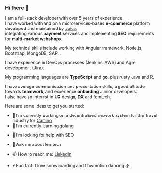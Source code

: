 ### Hi there 👋  

I am a full-stack developer with over 5 years of experience.  
I have worked with and on a microservices-based **e-commerce** platform developed and maintained by [Juice](https://www.juice.com.hr/),  
integrating various **payment** services and implementing **SEO** requirements for **multi-market webshops**.  

My technical skills include working with Angular framework, Node.js, Bootstrap, MongoDB, SAP...
    
I have experience in DevOps processes (Jenkins, AWS) and Agile development (Jira).
 
My programming languages are **TypeScript** and **go**, plus rusty Java and R.     
  
I have average communication and presentation skills, a good attitude towards **teamwork**, and experience **onbording** Junior developers.   
I also have an interest in **UX** design, **DX** and femtech.

Here are some ideas to get you started:

- 🔭 I’m currently working on a decentralised network system for the Travel Industry for [Camino](https://camino.network/)  
- 🌱 I’m currently learning golang
<!--
 - 👯 I’m looking to collaborate on  --> 
- 🤔 I’m looking for help with SEO

- 💬 Ask me about femtech
- 📫 How to reach me: [LinkedIn](https://www.linkedin.com/in/vjera-turk/)
- ⚡ Fun fact: I love snowboarding and flowmotion dancing 🏂

<!---
## My projects per categories

### Distributed systems
- BMO
- Megamerger
- Camino project

### Machine learning and Big Data analysis   
- Linear Regression
- K-mean
- Master's theme

### Embaded systems
- SMS light 
- Moving Compass

## UX
- Menu research
-->
